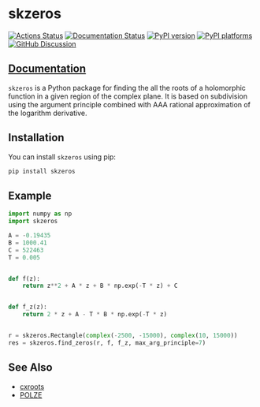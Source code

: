 # skzeros

[![Actions Status][actions-badge]][actions-link]
[![Documentation Status][rtd-badge]][rtd-link]
[![PyPI version][pypi-version]][pypi-link]
[![PyPI platforms][pypi-platforms]][pypi-link]
[![GitHub Discussion][github-discussions-badge]][github-discussions-link]

## [Documentation](https://scikit-zeros.readthedocs.io/en/stable/)

<!-- SPHINX-START -->

<!-- prettier-ignore-start -->
[actions-badge]:            https://github.com/j-bowhay/skzeros/workflows/CI/badge.svg
[actions-link]:             https://github.com/j-bowhay/skzeros/actions
[github-discussions-badge]: https://img.shields.io/static/v1?label=Discussions&message=Ask&color=blue&logo=github
[github-discussions-link]:  https://github.com/j-bowhay/skzeros/discussions
[pypi-link]:                https://pypi.org/project/skzeros/
[pypi-platforms]:           https://img.shields.io/pypi/pyversions/skzeros
[pypi-version]:             https://img.shields.io/pypi/v/skzeros
[rtd-badge]:                https://readthedocs.org/projects/scikit-zeros/badge/?version=latest
[rtd-link]:                 https://scikit-zeros.readthedocs.io/en/latest/?badge=latest

<!-- prettier-ignore-end -->

`skzeros` is a Python package for finding the all the roots of a holomorphic
function in a given region of the complex plane. It is based on subdivision
using the argument principle combined with AAA rational approximation of the
logarithm derivative.

## Installation

You can install `skzeros` using pip:

```bash
pip install skzeros
```

## Example

```python
import numpy as np
import skzeros

A = -0.19435
B = 1000.41
C = 522463
T = 0.005


def f(z):
    return z**2 + A * z + B * np.exp(-T * z) + C


def f_z(z):
    return 2 * z + A - T * B * np.exp(-T * z)


r = skzeros.Rectangle(complex(-2500, -15000), complex(10, 15000))
res = skzeros.find_zeros(r, f, f_z, max_arg_principle=7)
```

## See Also

- [cxroots](https://github.com/rparini/cxroots)
- [POLZE](https://github.com/nennigb/polze)
